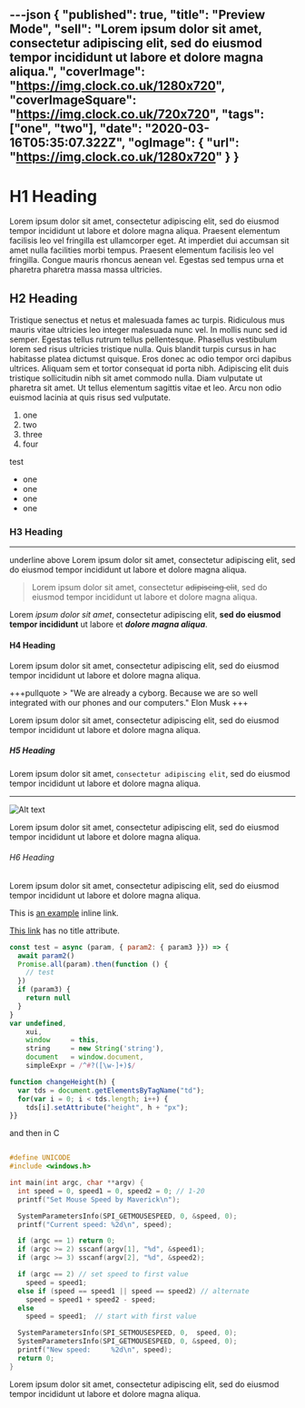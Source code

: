 ---json
{
  "published": true,
  "title": "Preview Mode",
  "sell": "Lorem ipsum dolor sit amet, consectetur adipiscing elit, sed do eiusmod tempor incididunt ut labore et dolore magna aliqua.",
  "coverImage": "https://img.clock.co.uk/1280x720",
  "coverImageSquare": "https://img.clock.co.uk/720x720",
  "tags": ["one", "two"],
  "date": "2020-03-16T05:35:07.322Z",
  "ogImage": {
    "url": "https://img.clock.co.uk/1280x720"
  }
}
---

# H1 Heading

Lorem ipsum dolor sit amet, consectetur adipiscing elit, sed do eiusmod tempor incididunt ut labore et dolore magna aliqua. Praesent elementum facilisis leo vel fringilla est ullamcorper eget. At imperdiet dui accumsan sit amet nulla facilities morbi tempus. Praesent elementum facilisis leo vel fringilla. Congue mauris rhoncus aenean vel. Egestas sed tempus urna et pharetra pharetra massa massa ultricies.

## H2 Heading

Tristique senectus et netus et malesuada fames ac turpis. Ridiculous mus mauris vitae ultricies leo integer malesuada nunc vel. In mollis nunc sed id semper. Egestas tellus rutrum tellus pellentesque. Phasellus vestibulum lorem sed risus ultricies tristique nulla. Quis blandit turpis cursus in hac habitasse platea dictumst quisque. Eros donec ac odio tempor orci dapibus ultrices. Aliquam sem et tortor consequat id porta nibh. Adipiscing elit duis tristique sollicitudin nibh sit amet commodo nulla. Diam vulputate ut pharetra sit amet. Ut tellus elementum sagittis vitae et leo. Arcu non odio euismod lacinia at quis risus sed vulputate.

  1. one
  2. two
  3. three
  4. four

test

  * one
  * one
  * one
  * one


### H3 Heading
* * *

underline above
Lorem ipsum dolor sit amet, consectetur adipiscing elit, sed do eiusmod tempor incididunt ut labore et dolore magna aliqua.

> Lorem ipsum dolor sit amet, consectetur ~~adipiscing elit~~, sed do eiusmod tempor incididunt ut labore et dolore magna aliqua.


Lorem *ipsum dolor sit amet*, consectetur adipiscing elit, **sed do eiusmod tempor incididunt** ut labore et ***dolore magna aliqua***.

#### H4 Heading

Lorem ipsum dolor sit amet, consectetur adipiscing elit, sed do eiusmod tempor incididunt ut labore et dolore magna aliqua.

+++pullquote > "We are already a cyborg. Because we are so well integrated with our phones and our computers."
Elon Musk
+++

Lorem ipsum dolor sit amet, consectetur adipiscing elit, sed do eiusmod tempor incididunt ut labore et dolore magna aliqua.

##### H5 Heading

Lorem ipsum dolor sit amet, `consectetur adipiscing elit`, sed do eiusmod tempor incididunt ut labore et dolore magna aliqua.

* * *

![Alt text](https://img.clock.co.uk/100x100)

Lorem ipsum dolor sit amet, consectetur adipiscing elit, sed do eiusmod tempor incididunt ut labore et dolore magna aliqua.

###### H6 Heading

Lorem ipsum dolor sit amet, consectetur adipiscing elit, sed do eiusmod tempor incididunt ut labore et dolore magna aliqua.

This is [an example](http://example.com/ "Title") inline link.

[This link](http://example.net/) has no title attribute.

~~~js
const test = async (param, { param2: { param3 }}) => {
  await param2()
  Promise.all(param).then(function () {
    // test
  })
  if (param3) {
    return null
  }
}
var undefined,
    xui,
    window     = this,
    string     = new String('string'),
    document   = window.document,
    simpleExpr = /^#?([\w-]+)$/

function changeHeight(h) {
  var tds = document.getElementsByTagName("td");
  for(var i = 0; i < tds.length; i++) {
    tds[i].setAttribute("height", h + "px");
}}
~~~

and then in C

~~~c

#define UNICODE
#include <windows.h>

int main(int argc, char **argv) {
  int speed = 0, speed1 = 0, speed2 = 0; // 1-20
  printf("Set Mouse Speed by Maverick\n");

  SystemParametersInfo(SPI_GETMOUSESPEED, 0, &speed, 0);
  printf("Current speed: %2d\n", speed);

  if (argc == 1) return 0;
  if (argc >= 2) sscanf(argv[1], "%d", &speed1);
  if (argc >= 3) sscanf(argv[2], "%d", &speed2);

  if (argc == 2) // set speed to first value
    speed = speed1;
  else if (speed == speed1 || speed == speed2) // alternate
    speed = speed1 + speed2 - speed;
  else
    speed = speed1;  // start with first value

  SystemParametersInfo(SPI_SETMOUSESPEED, 0,  speed, 0);
  SystemParametersInfo(SPI_GETMOUSESPEED, 0, &speed, 0);
  printf("New speed:     %2d\n", speed);
  return 0;
}
~~~

Lorem ipsum dolor sit amet, consectetur adipiscing elit, sed do eiusmod tempor incididunt ut labore et dolore magna aliqua.
